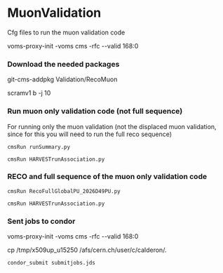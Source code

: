 # MuonValidation
Cfg files to run the muon validation code 

voms-proxy-init -voms cms -rfc --valid 168:0                                                                                         

### Download the needed packages 

git-cms-addpkg Validation/RecoMuon 

scramv1 b -j 10

### Run muon only validation code (not full sequence)

For running only the muon validation (not the displaced muon validation, since for this you will need to run the full reco sequence)

```
cmsRun runSummary.py 
```

``` 
cmsRun HARVESTrunAssociation.py
``` 

### RECO and full sequence of the muon only validation code

```                                                                                                                                 
cmsRun RecoFullGlobalPU_2026D49PU.py
```   

```
cmsRun HARVESTrunAssociation.py
```


### Sent jobs to condor

voms-proxy-init -voms cms -rfc --valid 168:0

cp /tmp/x509up_u15250  /afs/cern.ch/user/c/calderon/. 


```
condor_submit submitjobs.jds      
```
